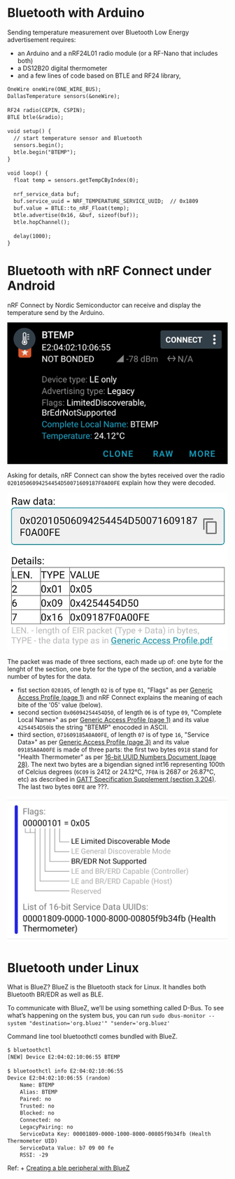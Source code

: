 
# Bluetooth with Arduino

Sending temperature measurement over Bluetooth Low Energy advertisement requires:
- an Arduino and a nRF24L01 radio module (or a RF-Nano that includes both)
- a DS12B20 digital thermometer
- and a few lines of code based on BTLE and RF24 library,

```
OneWire oneWire(ONE_WIRE_BUS);
DallasTemperature sensors(&oneWire);

RF24 radio(CEPIN, CSPIN);
BTLE btle(&radio);

void setup() {
  // start temperature sensor and Bluetooth
  sensors.begin();
  btle.begin("BTEMP");
}

void loop() {
  float temp = sensors.getTempCByIndex(0);

  nrf_service_data buf;
  buf.service_uuid = NRF_TEMPERATURE_SERVICE_UUID;  // 0x1809
  buf.value = BTLE::to_nRF_Float(temp);
  btle.advertise(0x16, &buf, sizeof(buf));
  btle.hopChannel();

  delay(1000);
}
```


# Bluetooth with nRF Connect under Android 

nRF Connect by Nordic Semiconductor can receive and display the temperature send by the Arduino.

![](nRF_Connect_temp.jpg) 


Asking for details, nRF Connect can show the bytes received over the radio  `02010506094254454D50071609187F0A00FE` explain how they were decoded.

![](nRF_Connect_raw.jpg) 

The packet was made of three sections, each made up of: one byte for the lenght of the section, one byte for the type of the section, and a variable number of bytes for the data.

- fist section `020105`, of length `02` is of type `01`, "Flags" as per [Generic Access Profile (page 1)](https://btprodspecificationrefs.blob.core.windows.net/assigned-numbers/Assigned%20Number%20Types/Generic%20Access%20Profile.pdf) and nRF Connect explains the meaning of each bite of the '05' value (below).
- second section `0x06094254454D50`, of length `06` is of type `09`, "Complete Local Name»" as per [Generic Access Profile (page 1)](https://btprodspecificationrefs.blob.core.windows.net/assigned-numbers/Assigned%20Number%20Types/Generic%20Access%20Profile.pdf) and its value `4254454D50`is the string "BTEMP" enocoded in ASCII.
- third section, `071609185A0A00FE`, of length `07` is of type `16`, "Service Data»" as per [Generic Access Profile (page 3)](https://btprodspecificationrefs.blob.core.windows.net/assigned-numbers/Assigned%20Number%20Types/Generic%20Access%20Profile.pdf) and its value `09185A0A00FE` is made of three parts: the first two bytes `0918` stand for "Health Thermometer" as per [16-bit UUID Numbers Document (page 28)](https://btprodspecificationrefs.blob.core.windows.net/assigned-values/16-bit%20UUID%20Numbers%20Document.pdf). The next two bytes are a bigendian signed int16 representing 100th of Celcius degrees (`6C09` is 2412 or 24.12°C, `7F0A` is 2687 or 26.87°C, etc) as described in [GATT Specification Supplement (section 3.204)](https://www.bluetooth.org/DocMan/handlers/DownloadDoc.ashx?doc_id=524815). The last two bytes `00FE` are ???.


![](nRF_Connect_flags.jpg) 

# Bluetooth under Linux 



What is BlueZ?
BlueZ is the Bluetooth stack for Linux. It handles both Bluetooth BR/EDR as well as BLE. 

To communicate with BlueZ, we’ll be using something called D-Bus. 
To see what’s happening on the system bus, you can run 
`sudo dbus-monitor --system "destination='org.bluez'" "sender='org.bluez'`

Command line tool bluetoothctl comes bundled with BlueZ.

```
$ bluetoothctl
[NEW] Device E2:04:02:10:06:55 BTEMP

$ bluetoothctl info E2:04:02:10:06:55 
Device E2:04:02:10:06:55 (random)
	Name: BTEMP
	Alias: BTEMP
	Paired: no
	Trusted: no
	Blocked: no
	Connected: no
	LegacyPairing: no
	ServiceData Key: 00001809-0000-1000-8000-00805f9b34fb (Health Thermometer UID)
	ServiceData Value: b7 09 00 fe            
	RSSI: -29
```






Ref: + [Creating a ble peripheral with BlueZ](https://punchthrough.com/creating-a-ble-peripheral-with-bluez/)
